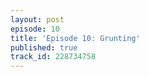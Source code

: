 ```yaml
---
layout: post
episode: 10
title: 'Episode 10: Grunting'
published: true
track_id: 228734758
---
```

<div class='list post-player' track='{{page.track_id}}'></div>